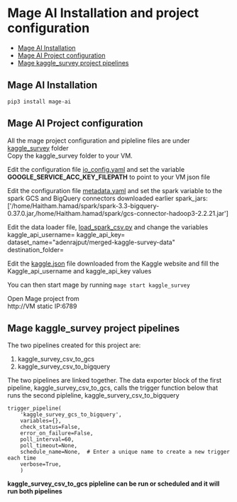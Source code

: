 <!-- omit in toc -->
# Mage AI Installation and project configuration

- [Mage AI Installation](#mage-ai-installation)
- [Mage AI Project configuration](#mage-ai-project-configuration)
- [Mage kaggle\_survey project pipelines](#mage-kaggle_survey-project-pipelines)

## Mage AI Installation
```pip3 install mage-ai```

## Mage AI Project configuration
All the mage project configuration and pipleline files are under [kaggle_survey](kaggle_survey) folder  
Copy the kaggle_survey folder to your VM.

Edit the configuration file [io_config.yaml](kaggle_survey/io_config.yaml) and set the variable
**GOOGLE_SERVICE_ACC_KEY_FILEPATH** to point to your VM json file

Edit the configuration file [metadata.yaml](kaggle_survey/metadata.yaml) and set the spark variable to the spark GCS and BigQuery connectors downloaded earlier
spark_jars: ['/home/Haitham.hamad/spark/spark-3.3-bigquery-0.37.0.jar,/home/Haitham.hamad/spark/gcs-connector-hadoop3-2.2.21.jar']

Edit the data loader file, [load_spark_csv.py](kaggle_survey/data_loaders/load_spark_csv.py) and change the variables
kaggle_api_username=
kaggle_api_key=
dataset_name="adenrajput/merged-kaggle-survey-data"
destination_folder=

Edit the [kaggle.json](../kaggle/kaggle.md) file downloaded from the Kaggle website and fill the Kaggle_api_username and kaggle_api_key values


You can then start mage by running
```mage start kaggle_survey```

Open Mage project from  
http://VM static IP:6789

## Mage kaggle_survey project pipelines
The two pipelines created for this project are:  
  1. kaggle_survey_csv_to_gcs  
  2. kaggle_survey_csv_to_bigquery
  
The two pipelines are linked together. The data exporter block of the first pipeline, kaggle_survey_csv_to_gcs, calls the trigger function below that runs the second pipleline, kaggle_survery_csv_to_bigquery
```
trigger_pipeline(
    'kaggle_survey_gcs_to_bigquery',
    variables={},
    check_status=False,
    error_on_failure=False,
    poll_interval=60,
    poll_timeout=None,
    schedule_name=None,  # Enter a unique name to create a new trigger each time
    verbose=True,
    )
```


**kaggle_survey_csv_to_gcs pipleline can be run or scheduled and it will run both pipelines**
